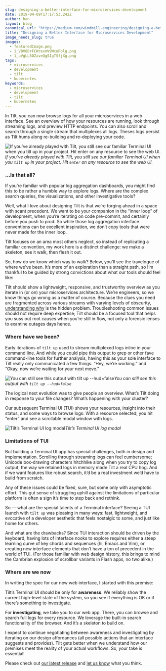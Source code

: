 ```yaml
---
slug: designing-a-better-interface-for-microservices-development
date: 2019-04-09T17:17:53.242Z
author: han
layout: blog
canonical_url: "https://medium.com/windmill-engineering/designing-a-better-interface-for-microservices-development-b0b6637a52fa"
title: "Designing a Better Interface for Microservices Development"
image_needs_slug: true
images:
  - featuredImage.png
  - 1_V8V8DrFCWrexmV9WcuPolg.png
  - 1_uVgLL5OZaveQgSIgTSfjXg.png
tags:
  - microservices
  - development
  - tilt
  - kubernetes
keywords:
  - microservices
  - development
  - tilt
  - kubernetes
---
```


In Tilt, you can now browse logs for all your microservices in a web interface. See an overview of how your resources are running, look through streaming logs, and preview HTTP endpoints. You can also scroll and search through a single stream that multiplexes all logs. Theses logs persist as Tilt hums along re-building and re-deploying your code.

![If you’ve already played with Tilt, you still see our familiar Terminal UI when you `tilt up` in your project. Hit `enter` on any resource to see the web UI.](/assets/images/designing-a-better-interface-for-microservices-development/featuredImage.png)*If you’ve already played with Tilt, you still see our familiar Terminal UI when you `tilt up` in your project. Hit `enter` on any resource to see the web UI.*

### …Is that all?

If you’re familiar with popular log aggregation dashboards, you might find this to be rather a humble way to explore logs. Where are the complex search queries, the visualizations, and other investigative tools?

Well, what I love about designing Tilt is that we’re forging ahead in a space with scant precedent. We want to be your companion in the “inner loop” of development, when you’re iterating on code pre-commit, and certainly before you push to prod. So while those log aggregation interface conventions can be excellent inspiration, we don’t copy tools that were never made for the inner loop.

Tilt focuses on an area most others neglect, so instead of replicating a familiar convention, my work here is a distinct challenge: we make a skeleton, see it walk, then flesh it out.

So, how do we know which way to walk? Below, you’ll see the travelogue of where we’ve been. It’s more of an exploration than a straight path, so I’m thankful to be guided by strong convictions about what our tools should feel like:

Tilt should show a lightweight, responsive, and trustworthy overview as you iterate in (or on) your microservices architecture. We’re engineers, so we know things go wrong as a matter of course. Because the clues you need are fragmented across various streams with varying levels of obscurity, [understanding why](https://blog.tilt.dev/2019/03/29/microservices-hidden-problem-understanding.html) is the hidden problem. Troubleshooting common issues should not require deep expertise; Tilt should be a focused tool that helps you suss out root causes when you’re still in flow, not only a forensic lenses to examine outages days hence.

### Where have we been?

Early iterations of `tilt up` used to stream multiplexed logs inline in your command line. And while you could pipe this output to grep or other fave command-line tools for further analysis, having this as your sole interface to Tilt really only communicated a few things. “Hey, we’re working.” and “Okay, now we’re waiting for your next move.”

![You can still see this output with `tilt up --hud=false`](/assets/images/designing-a-better-interface-for-microservices-development/1_V8V8DrFCWrexmV9WcuPolg.png)*You can still see this output with `tilt up --hud=false`*

The logical next evolution was to give people an overview. What’s Tilt doing in response to your file changes? What’s happening with your cluster?

Our subsequent Terminal UI (TUI) shows your resources, insight into their status, and some ways to browse logs: With a resource selected, you hit “enter” and see a scrollable modal window with logs.

![Tilt’s Terminal UI log modal](/assets/images/designing-a-better-interface-for-microservices-development/1_uVgLL5OZaveQgSIgTSfjXg.png)*Tilt’s Terminal UI log modal*

### Limitations of TUI

But building a Terminal UI app has special challenges, both in design and implementation. Scrolling through streaming logs can feel cumbersome; Unicode box-drawing characters hitchhike along when you try to copy log output; the way we retained logs in memory made Tilt a real CPU hog. And if we want features like robust search, it’d be a real investment we’d have to build from scratch.

Any of these issues could be fixed, sure, but some only with asymptotic effort. This gut sense of struggling uphill against the limitations of particular platform is often a sign it’s time to step back and rethink.

So — what are the special talents of a Terminal interface? Seeing a TUI launch with `tilt up` was pleasing in many ways: fast, lightweight, and evocative of a developer aesthetic that feels nostalgic to some, and just like home for others.

And what are the drawbacks? Since TUI interaction should be driven by the keyboard, having lots of interface nooks to explore requires either a steep learning curve of key chords and sequences (hi, Emacs and Vim), or creating new interface elements that don’t have a ton of precedent in the world of TUI. (For those familiar with web design history, this brings to mind the Cambrian explosion of scrollbar variants in Flash apps, no two alike.)

### Where are we now

In writing the spec for our new web interface, I started with this premise:

Tilt’s Terminal UI should be only for **awareness**. We reliably show the current high-level state of the system, so you see if everything is OK or if there’s something to investigate.

For **investigating**, we take you to our web app. There, you can browse and search full logs for every resource. We leverage the built-in search functionality of the browser. And it’s a skeleton to build on.

I expect to continue negotiating between awareness and investigating by iterating on our design affordances (all possible actions that an interface suggests and provides). Tilt gets better when we understand how our premises meet the reality of your actual workflows. So, your take is essential!

Please check out [our latest release](https://github.com/windmilleng/tilt/releases) and [let us know](https://tilt.dev/contact) what you think.

